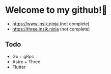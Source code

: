# Welcome to my github!👋

- https://www.insik.ninja (not complete)
- https://three.insik.ninja (not complete)

## Todo
- Go + gRpc
- Astro + Three
- Flutter
